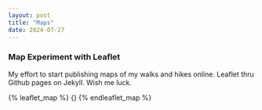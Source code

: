 ```yaml
---
layout: post
title: "Maps"
date: 2024-07-27
---
```


### Map Experiment with Leaflet

My effort to start publishing maps of my walks and hikes online.
Leaflet thru Github pages on Jekyll. 
Wish me luck.

{% leaflet_map %}
    {}
{% endleaflet_map %}

